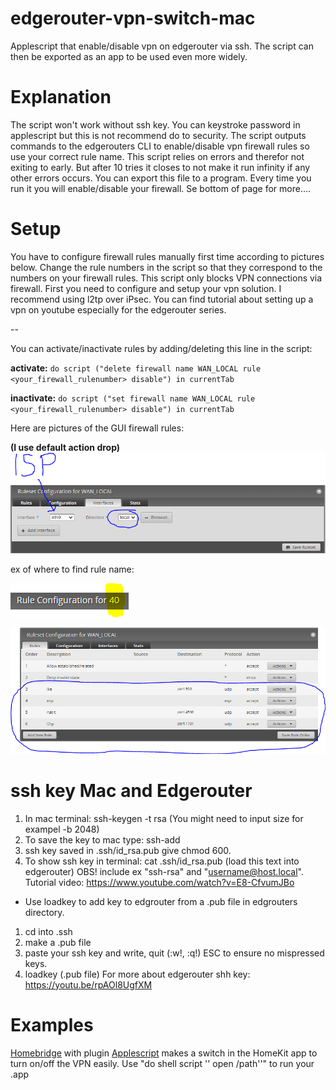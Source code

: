 # edgerouter-vpn-switch-mac
Applescript that enable/disable vpn on edgerouter via ssh. The script can then be exported as an app to be used even more widely.

# Explanation
The script won't work without ssh key. You can keystroke password in applescript but this is not recommend do to security.
The script outputs commands to the edgerouters CLI to enable/disable vpn firewall rules so use your correct rule name.
This script relies on errors and therefor not exiting to early. But after 10 tries it closes to not make it run infinity if any other errors occurs. You can export this file to a program. Every time you run it you will enable/disable your firewall. Se bottom of page for more....

# Setup
You have to configure firewall rules manually first time according to pictures below. Change the rule numbers in the script so that they correspond to the numbers on your firewall rules. This script only blocks VPN connections via firewall. First you need to configure and setup your vpn solution. I recommend using l2tp over iPsec. You can find tutorial about setting up a vpn on youtube especially for the edgerouter series.

--

You can activate/inactivate rules by adding/deleting this line in the script:

**activate:**
`do script ("delete firewall name WAN_LOCAL rule <your_firewall_rulenumber> disable") in currentTab`

**inactivate:**
`do script ("set firewall name WAN_LOCAL rule <your_firewall_rulenumber> disable") in currentTab`

Here are pictures of the GUI firewall rules:

**(I use default action drop)**
![interface](https://github.com/alexndrs/edgerouter-vpn-switch-mac/blob/master/pictures/interface.PNG)

ex of where to find rule name:

![rulenumber](https://github.com/alexndrs/edgerouter-vpn-switch-mac/blob/master/pictures/rulenumber.PNG?)


![rules](https://github.com/alexndrs/edgerouter-vpn-switch-mac/blob/master/pictures/rules.PNG)

# ssh key Mac and Edgerouter
1. In mac terminal: ssh-keygen -t rsa (You might need to input size for exampel -b 2048)
2. To save the key to mac type: ssh-add
3. ssh key saved in .ssh/id_rsa.pub give chmod 600.
4. To show ssh key in terminal: cat .ssh/id_rsa.pub (load this text into edgerouter) OBS! include ex "ssh-rsa" and "username@host.local".
Tutorial video: https://www.youtube.com/watch?v=E8-CfvumJBo


* Use loadkey to add key to edgrouter from a .pub file in edgrouters directory.
1. cd into .ssh
2. make a .pub file
3. paste your ssh key and write, quit (:w!, :q!) ESC to ensure no mispressed keys.
4. loadkey <path> (.pub file)
For more about edgerouter shh key: https://youtu.be/rpAOl8UgfXM
# Examples
[Homebridge](https://homebridge.io/) with plugin [Applescript](https://www.npmjs.com/package/homebridge-applescript) makes a switch in the HomeKit app to turn on/off the VPN easily. Use "do shell script '' open /path''" to run your .app
